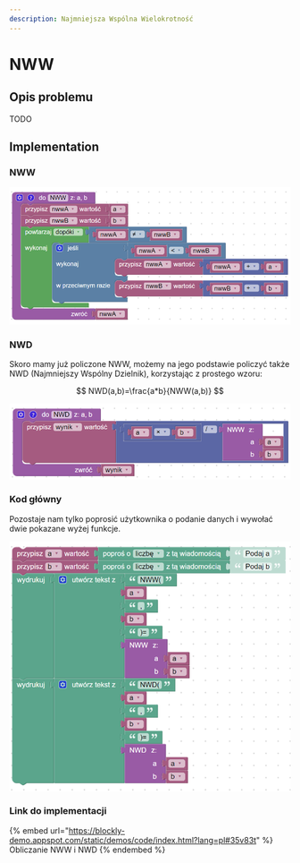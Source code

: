 ```yaml
---
description: Najmniejsza Wspólna Wielokrotność
---
```


# NWW

## Opis problemu

TODO

## Implementation

### NWW

![Funkcja obliczająca NWW dwóch podanych liczb naturalnych](../../../../.gitbook/assets/NWW.png)

### NWD

Skoro mamy już policzone NWW, możemy na jego podstawie policzyć także NWD (Najmniejszy Wspólny Dzielnik), korzystając z prostego wzoru:

$$
NWD(a,b)=\frac{a*b}{NWW(a,b)}
$$

![Funkcja obliczająca NWD dwóch podanych liczb naturalnych na podstawie ich NWW](../../../../.gitbook/assets/NWW_NWD.png)

### Kod główny

Pozostaje nam tylko poprosić użytkownika o podanie danych i wywołać dwie pokazane wyżej funkcje.

![](../../../../.gitbook/assets/NWW_NWD_main.png)

### Link do implementacji

{% embed url="https://blockly-demo.appspot.com/static/demos/code/index.html?lang=pl#35v83t" %}
Obliczanie NWW i NWD
{% endembed %}
